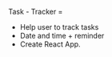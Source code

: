 Task - Tracker =
 
-   Help user to track tasks
-   Date and time + reminder
-   Create React App.





